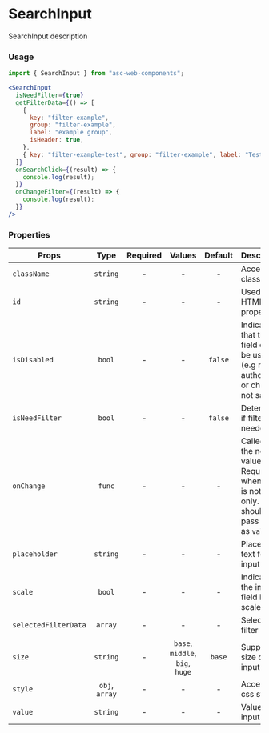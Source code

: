 # SearchInput

SearchInput description

### Usage

```js
import { SearchInput } from "asc-web-components";
```

```jsx
<SearchInput
  isNeedFilter={true}
  getFilterData={() => [
    {
      key: "filter-example",
      group: "filter-example",
      label: "example group",
      isHeader: true,
    },
    { key: "filter-example-test", group: "filter-example", label: "Test" },
  ]}
  onSearchClick={(result) => {
    console.log(result);
  }}
  onChangeFilter={(result) => {
    console.log(result);
  }}
/>
```

### Properties

| Props                |      Type      | Required |             Values              | Default | Description                                                                                            |
| -------------------- | :------------: | :------: | :-----------------------------: | :-----: | ------------------------------------------------------------------------------------------------------ |
| `className`          |    `string`    |    -     |                -                |    -    | Accepts class                                                                                          |
| `id`                 |    `string`    |    -     |                -                |    -    | Used as HTML `id` property                                                                             |
| `isDisabled`         |     `bool`     |    -     |                -                | `false` | Indicates that the field cannot be used (e.g not authorized, or changes not saved)                     |
| `isNeedFilter`       |     `bool`     |    -     |                -                | `false` | Determines if filter is needed                                                                         |
| `onChange`           |     `func`     |    -     |                -                |    -    | Called with the new value. Required when input is not read only. Parent should pass it back as `value` |
| `placeholder`        |    `string`    |    -     |                -                |    -    | Placeholder text for the input                                                                         |
| `scale`              |     `bool`     |    -     |                -                |    -    | Indicates the input field has scale                                                                    |
| `selectedFilterData` |    `array`     |    -     |                -                |    -    | Selected filter data                                                                                   |
| `size`               |    `string`    |    -     | `base`, `middle`, `big`, `huge` | `base`  | Supported size of the input fields.                                                                    |
| `style`              | `obj`, `array` |    -     |                -                |    -    | Accepts css style                                                                                      |
| `value`              |    `string`    |    -     |                -                |    -    | Value of the input                                                                                     |

